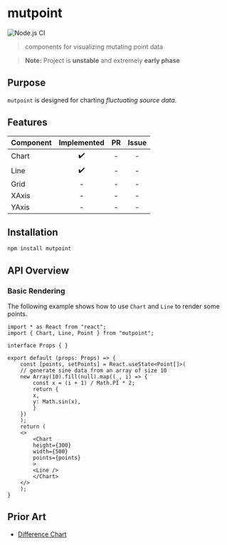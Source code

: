 # mutpoint

![Node.js CI](https://github.com/nonnontrivial/mutpoint/workflows/Node.js%20CI/badge.svg)

> components for visualizing mutating point data

> **Note:** Project is **unstable** and extremely **early phase**

## Purpose

`mutpoint` is designed for charting _fluctuating source data_.

## Features

|Component | Implemented | PR | Issue |
|:---------|:-----------:|:--:|:-----:|
|Chart     |✔️            |-   |-      |
|Line      |✔️            |-   |-      |
|Grid      |-            |-   |-      |
|XAxis     |-            |-   |-      |
|YAxis     |-            |-   |-      |

## Installation

```shell
npm install mutpoint
```

## API Overview

### Basic Rendering

The following example shows how to use `Chart` and `Line` to render some points.

```tsx
import * as React from "react";
import { Chart, Line, Point } from "mutpoint";

interface Props { }

export default (props: Props) => {
    const [points, setPoints] = React.useState<Point[]>(
	// generate sine data from an array of size 10
	new Array(10).fill(null).map((_, i) => {
	    const x = (i + 1) / Math.PI * 2;
	    return {
		x,
		y: Math.sin(x),
	    }
	})
    );
    return (
	<>
	    <Chart
		height={300}
		width={500}
		points={points}
	    >
		<Line />
	    </Chart>
	</>
    );
}

```

## Prior Art

- [Difference Chart](https://observablehq.com/@d3/difference-chart)

